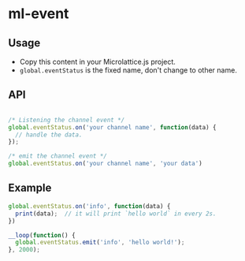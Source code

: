 # ml-event

## Usage
* Copy this content in your Microlattice.js project.
* `global.eventStatus` is the fixed name, don't change to other name. 

## API
``` js

/* Listening the channel event */
global.eventStatus.on('your channel name', function(data) {
  // handle the data.
});

/* emit the channel event */
global.eventStatus.on('your channel name', 'your data')

```

## Example

``` js
global.eventStatus.on('info', function(data) {
  print(data);  // it will print `hello world` in every 2s.
})

__loop(function() {
  global.eventStatus.emit('info', 'hello world!');
}, 2000);

```
